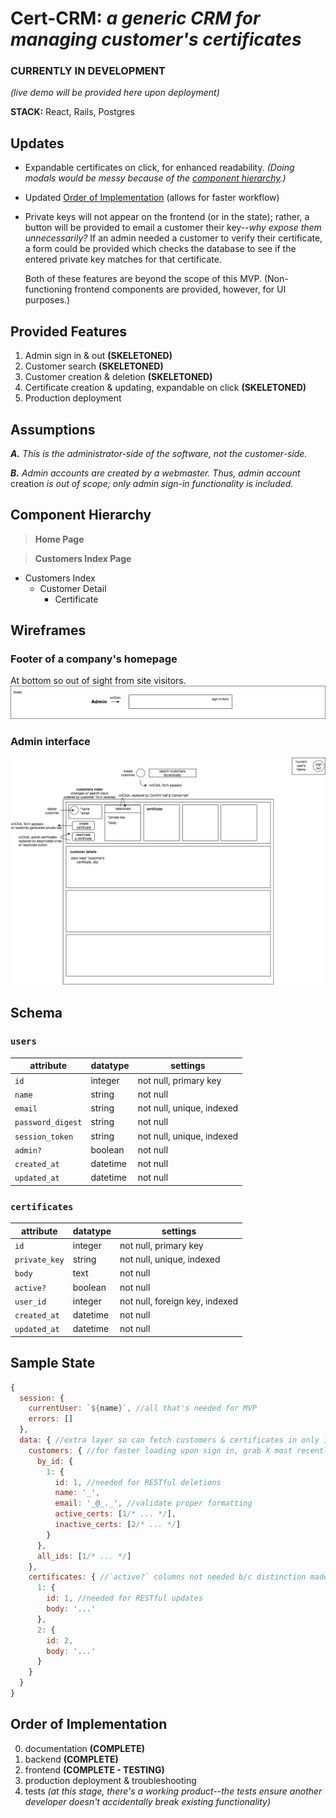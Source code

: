 # Cert-CRM: _a generic CRM for managing customer's certificates_

### CURRENTLY IN DEVELOPMENT
_(live demo will be provided here upon deployment)_

**STACK:** React, Rails, Postgres

## Updates

* Expandable certificates on click, for enhanced readability. _(Doing modals would be messy because of the [component hierarchy](https://github.com/English3000/cert-CRM#component-hierarchy).)_

* Updated [Order of Implementation](https://github.com/English3000/cert-CRM#order-of-implementation) (allows for faster workflow)

* Private keys will not appear on the frontend (or in the state); rather, a button will be provided to email a customer their key--_why expose them unnecessarily?_ If an admin needed a customer to verify their certificate, a form could be provided which checks the database to see if the entered private key matches for that certificate.

  Both of these features are beyond the scope of this MVP. (Non-functioning frontend components are provided, however, for UI purposes.)

## Provided Features

1. Admin sign in & out **(SKELETONED)**
2. Customer search **(SKELETONED)**
3. Customer creation & deletion **(SKELETONED)**
4. Certificate creation & updating, expandable on click **(SKELETONED)**
5. Production deployment

## Assumptions

_**A.** This is the administrator-side of the software, not the customer-side._

_**B.** Admin accounts are created by a webmaster. Thus, admin account_ creation _is out of scope; only admin sign-in functionality is included._

## Component Hierarchy

> **Home Page**

> **Customers Index Page**
  * Customers Index
    * Customer Detail
      * Certificate

## Wireframes

### Footer of a company's homepage
At bottom so out of sight from site visitors.
![homepage](https://github.com/English3000/cert-CRM/blob/master/HomePage.png)

### Admin interface
![customersIndexPage](https://github.com/English3000/cert-CRM/blob/master/CustomersIndexPage.png)

## Schema

### `users`

attribute         | datatype | settings
-|-|-
`id`              | integer  | not null, primary key
`name`            | string   | not null
`email`           | string   | not null, unique, indexed
`password_digest` | string   | not null
`session_token`   | string   | not null, unique, indexed
`admin?`          | boolean  | not null
`created_at`      | datetime | not null
`updated_at`      | datetime | not null

### `certificates`

attribute         | datatype | settings
-|-|-
`id`              | integer  | not null, primary key
`private_key`     | string   | not null, unique, indexed
`body`            | text     | not null
`active?`         | boolean  | not null
`user_id`         | integer  | not null, foreign key, indexed
`created_at`      | datetime | not null
`updated_at`      | datetime | not null

## Sample State

```js
{
  session: {
    currentUser: `${name}`, //all that's needed for MVP
    errors: []
  },
  data: { //extra layer so can fetch customers & certificates in only 1 query
    customers: { //for faster loading upon sign in, grab X most recently created customers; then cache the rest when searched
      by_id: {
        1: {
          id: 1, //needed for RESTful deletions
          name: '_',
          email: '_@_._', //validate proper formatting
          active_certs: [1/* ... */],
          inactive_certs: [2/* ... */]
        }
      },
      all_ids: [1/* ... */]
    },
    certificates: { //`active?` columns not needed b/c distinction made in customers slice
      1: {
        id: 1, //needed for RESTful updates
        body: '...'
      },
      2: {
        id: 2,
        body: '...'
      }
    }
  }
}
```

## Order of Implementation

0. documentation **(COMPLETE)**
1. backend **(COMPLETE)**
2. frontend  **(COMPLETE - TESTING)**
3. production deployment & troubleshooting
4. tests _(at this stage, there's a working product--the tests ensure another developer doesn't accidentally break existing functionality)_
